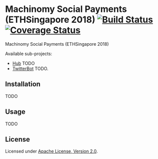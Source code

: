 # Machinomy Social Payments (ETHSingapore 2018) [![Build Status][travis-img]][travis] [![Coverage Status][codecov-img]][codecov]

[travis]: TODO
[travis-img]: TODO
[codecov]: TODO
[codecov-img]: TODO

Machinomy Social Payments (ETHSingapore 2018)

Available sub-projects:
- [Hub](packages/hub) TODO
- [TwitterBot](packages/twitterBot) TODO.

## Installation

TODO

## Usage

TODO

## License

Licensed under [Apache License, Version 2.0](https://www.apache.org/licenses/LICENSE-2.0).

